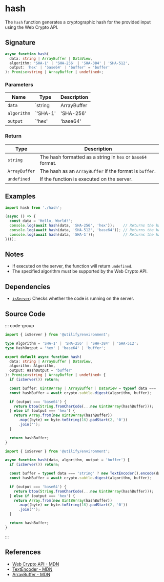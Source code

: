# hash

The `hash` function generates a cryptographic hash for the provided input using the Web Crypto API.

## Signature

```typescript
async function hash(
  data: string | ArrayBuffer | DataView,
  algorithm: 'SHA-1' | 'SHA-256' | 'SHA-384' | 'SHA-512',
  output: 'hex' | 'base64' | 'buffer' = 'buffer'
): Promise<string | ArrayBuffer | undefined>;
```

### Parameters

| Name       | Type                              | Description                                                       |
|------------|-----------------------------------|-------------------------------------------------------------------|
| `data`     | `string | ArrayBuffer | DataView` | The input data to hash.                                           |
| `algorithm`| `'SHA-1' | 'SHA-256' | 'SHA-384' | 'SHA-512'` | The hashing algorithm to use.                                    |
| `output`   | `'hex' | 'base64' | 'buffer'`   | The format of the hash output (`buffer` is the default).          |

### Return

| Type                    | Description                                                    |
|-------------------------|----------------------------------------------------------------|
| `string`               | The hash formatted as a string in `hex` or `base64` format.    |
| `ArrayBuffer`           | The hash as an `ArrayBuffer` if the format is `buffer`.        |
| `undefined`            | If the function is executed on the server.                    |

## Examples

```typescript
import hash from './hash';

(async () => {
  const data = 'Hello, World!';
  console.log(await hash(data, 'SHA-256', 'hex'));    // Returns the hash in hexadecimal format
  console.log(await hash(data, 'SHA-512', 'base64')); // Returns the hash in base64 format
  console.log(await hash(data, 'SHA-1'));             // Returns the hash as an ArrayBuffer
})();
```

## Notes

- If executed on the server, the function will return `undefined`.
- The specified algorithm must be supported by the Web Crypto API.

## Dependencies

- [`isServer`](../environment/isServer.md): Checks whether the code is running on the server.

## Source Code

::: code-group
```typescript
import { isServer } from '@utilify/environment';

type Algorithm = 'SHA-1' | 'SHA-256' | 'SHA-384' | 'SHA-512';
type HashOutput = 'hex' | 'base64' | 'buffer';

export default async function hash(
  data: string | ArrayBuffer | DataView,
  algorithm: Algorithm,
  output: HashOutput = 'buffer'
): Promise<string | ArrayBuffer | undefined> {
  if (isServer()) return;

  const buffer: Uint8Array | ArrayBuffer | DataView = typeof data === 'string' ? new TextEncoder().encode(data) : data;
  const hashBuffer = await crypto.subtle.digest(algorithm, buffer);

  if (output === 'base64') {
    return btoa(String.fromCharCode(...new Uint8Array(hashBuffer)));
  } else if (output === 'hex') {
    return Array.from(new Uint8Array(hashBuffer))
      .map((byte) => byte.toString(16).padStart(2, '0'))
      .join('');
  }

  return hashBuffer;
}
```

```javascript
import { isServer } from '@utilify/environment';

async function hash(data, algorithm, output = 'buffer') {
  if (isServer()) return;

  const buffer = typeof data === 'string' ? new TextEncoder().encode(data) : data;
  const hashBuffer = await crypto.subtle.digest(algorithm, buffer);

  if (output === 'base64') {
    return btoa(String.fromCharCode(...new Uint8Array(hashBuffer)));
  } else if (output === 'hex') {
    return Array.from(new Uint8Array(hashBuffer))
      .map((byte) => byte.toString(16).padStart(2, '0'))
      .join('');
  }

  return hashBuffer;
}
```
:::

## References

- [Web Crypto API - MDN](https://developer.mozilla.org/en-US/docs/Web/API/Web_Crypto_API)
- [TextEncoder - MDN](https://developer.mozilla.org/en-US/docs/Web/API/TextEncoder)
- [ArrayBuffer - MDN](https://developer.mozilla.org/en-US/docs/Web/JavaScript/Reference/Global_Objects/ArrayBuffer)